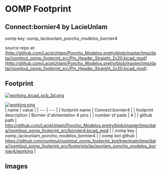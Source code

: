 # OOMP Footprint  
## Connect:bornier4  by LacieUnlam  
  
oomp key: oomp_lacieunlam_poncho_modelos_bornier4  
  
source repo at: [http://github.com/LacieUnlam/Poncho_Modelos.pretty/blob/master/tmp/data//oomlout_oomp_footprint_src/Pin_Header_Straight_2x20.kicad_mod](http://github.com/LacieUnlam/Poncho_Modelos.pretty/blob/master/tmp/data//oomlout_oomp_footprint_src/Pin_Header_Straight_2x20.kicad_mod)  
## Footprint  
  
[![working_kicad_pcb_3d.png](working_kicad_pcb_3d_600.png)](working_kicad_pcb_3d.png)  
  
[![working.png](working_600.png)](working.png)  
| name | value | 
| --- | --- | 
| footprint name | Connect:bornier4 | 
| footprint description | Bornier d'alimentation 4 pins | 
| number of pads | 4 | 
| github path | http://github.com/LacieUnlam/Poncho_Modelos.pretty/blob/master/tmp/data//oomlout_oomp_footprint_src/bornier4.kicad_mod | 
| oomp key | oomp_lacieunlam_poncho_modelos_bornier4 | 
| oomp bot github | https://github.com/oomlout/oomlout_oomp_footprint_bot/tree/main/tmp/data//oomlout_oomp_footprint_src/footprints/lacieunlam_poncho_modelos_bornier4/working | 
## Images  
